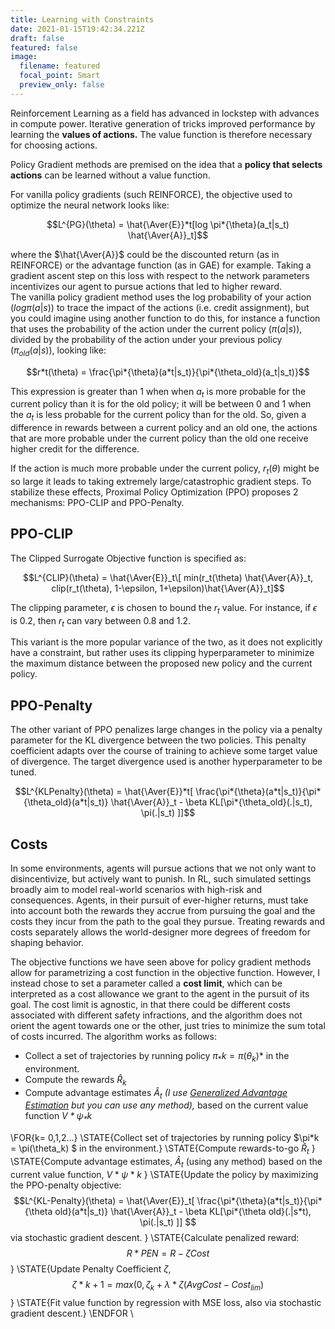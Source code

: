 ```yaml
---
title: Learning with Constraints
date: 2021-01-15T19:42:34.221Z
draft: false
featured: false
image:
  filename: featured
  focal_point: Smart
  preview_only: false
---
```

Reinforcement Learning as a field has advanced in lockstep with advances in compute power. Iterative generation of tricks improved performance by learning the **values of actions.** The value function is therefore necessary for choosing actions.

Policy Gradient methods are premised on the idea that a **policy that selects actions** can be learned without a value function. 

For vanilla policy gradients (such REINFORCE), the objective used to optimize the neural network looks like:

$$L^{PG}(\theta) = \hat{\Aver{E}}*t[log \pi*{\theta}(a_t|s_t) \hat{\Aver{A}}_t]$$

where the $\hat{\Aver{A}}$ could be the discounted return (as in
REINFORCE) or the advantage function (as in GAE) for example. Taking a
gradient ascent step on this loss with respect to the network parameters
incentivizes our agent to pursue actions that led to higher reward.\
The vanilla policy gradient method uses the log probability of your
action $(log \pi(a|s))$ to trace the impact of the actions (i.e. credit
assignment), but you could imagine using another function to do this,
for instance a function that uses the probability of the action under
the current policy $(\pi(a|s))$, divided by the probability of the
action under your previous policy $(\pi_{old}(a|s))$, looking like:



$$r*t(\theta) = \frac{\pi*{\theta}(a*t|s_t)}{\pi*{\theta_old}(a_t|s_t)}$$

This expression is greater than 1 when when $a_t$ is more probable for
the current policy than it is for the old policy; it will be between 0
and 1 when the $a_t$ is less probable for the current policy than for
the old. So, given a difference in rewards between a current policy and
an old one, the actions that are more probable under the current policy
than the old one receive higher credit for the difference.

If the action is much more probable under the current policy,
$r_t(\theta)$ might be so large it leads to taking extremely
large/catastrophic gradient steps. To stabilize these effects, Proximal Policy Optimization (PPO) proposes 2 mechanisms: PPO-CLIP and PPO-Penalty.

## PPO-CLIP

The Clipped Surrogate Objective function is specified as:

$$L^{CLIP}(\theta) = \hat{\Aver{E}}_t\[ min(r_t(\theta) \hat{\Aver{A}}_t, clip(r_t(\theta), 1-\epsilon, 1+\epsilon)\hat{\Aver{A}}_t]$$

The clipping parameter, $\epsilon$ is chosen to bound the $r_t$ value. For instance, if $\epsilon$ is 0.2, then $r_t$ can vary between 0.8 and 1.2.

This variant is the more popular variance of the two, as it does not explicitly have a constraint, but rather uses its clipping hyperparameter to minimize the maximum distance between the proposed new policy and the current policy.

## PPO-Penalty

The other variant of PPO penalizes large changes in the policy via a penalty parameter for the KL divergence between the two policies. This penalty coefficient adapts over the course of training to achieve some target value of divergence. The target divergence used is another hyperparameter to be tuned.

$$L^{KLPenalty}(\theta) = \hat{\Aver{E}}*t[ \frac{\pi*{\theta}(a*t|s_t)}{\pi*{\theta_old}(a*t|s_t)} \hat{\Aver{A}}_t - \beta KL[\pi*{\theta_old}(.|s_t), \pi(.|s_t) ]]$$

## **Costs**

In some environments, agents will pursue actions that we not only want to disincentivize, but actively want to punish. In RL, such simulated settings broadly aim to model real-world scenarios with high-risk and consequences. Agents, in their pursuit of ever-higher returns, must take into account both the rewards they accrue from pursuing the goal and the costs they incur from the path to the goal they pursue. Treating rewards and costs separately allows the world-designer more degrees of freedom for shaping behavior. 

The objective functions we have seen above for policy gradient methods allow for parametrizing a cost function in the objective function. However, I instead chose to set a parameter called a **cost limit**, which can be interpreted as a cost allowance we grant to the agent in the pursuit of its goal. The cost limit is agnostic, in that there could be different costs associated with different safety infractions, and the algorithm does not orient the agent towards one or the other, just tries to minimize the sum total of costs incurred. The algorithm works as follows: 

* Collect a set of trajectories by running policy $\pi_*k = \pi(\theta_k)$* in the environment.
* Compute the rewards *$\hat{R}_k$*
* Compute advantage estimates *$\hat{A}_t$ (I use [Generalized Advantage Estimation](https://arxiv.org/abs/1506.02438) but you can use any method),* based on the current value function *$V*{\psi_*k}$* 



\FOR{k= 0,1,2...}
\STATE{Collect set of trajectories by running policy $\pi*k = \pi(\theta_k) $ in the environment.}
\STATE{Compute rewards-to-go $\hat{R}_t$ }
\STATE{Compute advantage estimates, $\hat{A}_t$ (using any method) based on the current value function, $V*{\psi*k}$ }
\STATE{Update the policy by maximizing the PPO-penalty objective: 
$$L^{KL-Penalty}(\theta) = \hat{\Aver{E}}_t[ \frac{\pi*{\theta}(a*t|s_t)}{\pi*{\theta old}(a*t|s_t)} \hat{\Aver{A}}_t - \beta KL[\pi*{\theta old}(.|s*t), \pi(.|s_t) ]]  $$ via stochastic gradient descent. }
\STATE{Calculate penalized reward: $$R*{PEN} = R - \zeta Cost $$ }
\STATE{Update Penalty Coefficient $\zeta$, $$\zeta*{k+1} = max(0, \zeta_k + \lambda*{\zeta}(Avg Cost - Cost_{lim} )$$ }
\STATE{Fit value function by regression with MSE loss, also via stochastic gradient descent.}
\ENDFOR
\



![]()